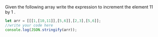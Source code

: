 Given the following array write the expression to increment the element 11 by 1 .

```js
let arr = [[[1,[10,11]],[5,6]],[2,3],[5,6]];
//write your code here
console.log(JSON.stringify(arr));
```
